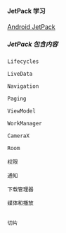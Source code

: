 #### JetPack 学习

[Android JetPack](https://developer.android.google.cn/jetpack/)

##### JetPack 包含内容

    Lifecycles
    
    LiveData
    
    Navigation
    
    Paging
    
    ViewModel
    
    WorkManager
    
    CameraX
    
    Room
    
    权限
    
    通知
    
    下载管理器
    
    媒体和播放
   
    
    切片